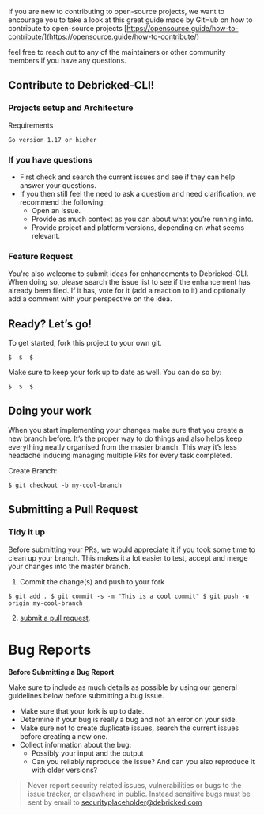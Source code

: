 If you are new to contributing to open-source projects, we want to encourage you to take a look at this great guide made by GitHub on how to contribute to open-source projects [https://opensource.guide/how-to-contribute/](https://opensource.guide/how-to-contribute/)

feel free to reach out to any of the maintainers or other community members if you have any questions.

## Contribute to Debricked-CLI!

### Projects setup and Architecture

Requirements

    Go version 1.17 or higher

### If you have questions

- First check and search the current issues and see if they can help answer your questions.
- If you then still feel the need to ask a question and need clarification, we recommend the following:
    - Open an Issue.
    - Provide as much context as you can about what you’re running into.
    - Provide project and platform versions, depending on what seems relevant.

### Feature Request

You're also welcome to submit ideas for enhancements to Debricked-CLI. When doing so, please search the issue list to see if the enhancement has already been filed. If it has, vote for it (add a reaction to it) and optionally add a comment with your perspective on the idea.

## Ready? Let’s go!

To get started, fork this project to your own git.

`$ 
$ 
$`

 Make sure to keep your fork up to date as well. You can do so by: 
 
 `$ 
$ 
$`

## Doing your work

When you start implementing your changes make sure that you create a new branch before. It’s the proper way to do things and also helps keep everything neatly organised from the master branch. This way it’s less headache inducing managing multiple PRs for every task completed.

Create Branch:

`$ git checkout -b my-cool-branch`

## Submitting a Pull Request

### Tidy it up

Before submitting your PRs, we would appreciate it if you took some time to clean up your branch. This makes it a lot easier to test, accept and merge your changes into the master branch.

1. Commit the change(s) and push to your fork

`$ git add .
$ git commit -s -m "This is a cool commit"
$ git push -u origin my-cool-branch`

2. [submit a pull request]().

# Bug Reports

**Before Submitting a Bug Report**

Make sure to include as much details as possible by using our general guidelines below before submitting a bug issue. 

- Make sure that your fork is up to date.
- Determine if your bug is really a bug and not an error on your side.
- Make sure not to create duplicate issues, search the current issues before creating a new one.
- Collect information about the bug:
    - Possibly your input and the output
    - Can you reliably reproduce the issue? And can you also reproduce it with older versions?

> Never report security related issues, vulnerabilities or bugs to the issue tracker, or elsewhere in public. Instead sensitive bugs must be sent by email to <securityplaceholder@debricked.com>
